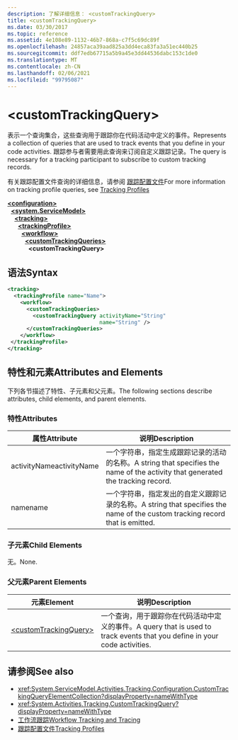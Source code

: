 ```yaml
---
description: 了解详细信息： <customTrackingQuery>
title: <customTrackingQuery>
ms.date: 03/30/2017
ms.topic: reference
ms.assetid: 4e108e89-1132-46b7-868a-c7f5c69dc89f
ms.openlocfilehash: 24857aca39aad825a3dd4eca83fa3a51ec440b25
ms.sourcegitcommit: ddf7edb67715a5b9a45e3dd44536dabc153c1de0
ms.translationtype: MT
ms.contentlocale: zh-CN
ms.lasthandoff: 02/06/2021
ms.locfileid: "99795087"
---
```

# \<customTrackingQuery>

<span data-ttu-id="4276a-102">表示一个查询集合，这些查询用于跟踪你在代码活动中定义的事件。</span><span class="sxs-lookup"><span data-stu-id="4276a-102">Represents a collection of queries that are used to track events that you define in your code activities.</span></span> <span data-ttu-id="4276a-103">跟踪参与者需要用此查询来订阅自定义跟踪记录。</span><span class="sxs-lookup"><span data-stu-id="4276a-103">The query is necessary for a tracking participant to subscribe to custom tracking records.</span></span>  
  
 <span data-ttu-id="4276a-104">有关跟踪配置文件查询的详细信息，请参阅 [跟踪配置文件](../../../windows-workflow-foundation/tracking-profiles.md)</span><span class="sxs-lookup"><span data-stu-id="4276a-104">For more information on tracking profile queries, see [Tracking Profiles](../../../windows-workflow-foundation/tracking-profiles.md)</span></span>  
  
[**\<configuration>**](../configuration-element.md)\
&nbsp;&nbsp;[**\<system.ServiceModel>**](system-servicemodel-of-workflow.md)\
&nbsp;&nbsp;&nbsp;&nbsp;[**\<tracking>**](tracking.md)\
&nbsp;&nbsp;&nbsp;&nbsp;&nbsp;&nbsp;[**\<trackingProfile>**](trackingprofile.md)\
&nbsp;&nbsp;&nbsp;&nbsp;&nbsp;&nbsp;&nbsp;&nbsp;[**\<workflow>**](workflow.md)\
&nbsp;&nbsp;&nbsp;&nbsp;&nbsp;&nbsp;&nbsp;&nbsp;&nbsp;&nbsp;[**\<customTrackingQueries>**](customtrackingqueries.md)\
&nbsp;&nbsp;&nbsp;&nbsp;&nbsp;&nbsp;&nbsp;&nbsp;&nbsp;&nbsp;&nbsp;&nbsp;**\<customTrackingQuery>**  
  
## <a name="syntax"></a><span data-ttu-id="4276a-105">语法</span><span class="sxs-lookup"><span data-stu-id="4276a-105">Syntax</span></span>  
  
```xml  
<tracking>
  <trackingProfile name="Name">
    <workflow>
      <customTrackingQueries>
        <customTrackingQuery activityName="String"
                             name="String" />
      </customTrackingQueries>
    </workflow>
 </trackingProfile>
</tracking>  
```  
  
## <a name="attributes-and-elements"></a><span data-ttu-id="4276a-106">特性和元素</span><span class="sxs-lookup"><span data-stu-id="4276a-106">Attributes and Elements</span></span>  

 <span data-ttu-id="4276a-107">下列各节描述了特性、子元素和父元素。</span><span class="sxs-lookup"><span data-stu-id="4276a-107">The following sections describe attributes, child elements, and parent elements.</span></span>  
  
### <a name="attributes"></a><span data-ttu-id="4276a-108">特性</span><span class="sxs-lookup"><span data-stu-id="4276a-108">Attributes</span></span>  
  
|<span data-ttu-id="4276a-109">属性</span><span class="sxs-lookup"><span data-stu-id="4276a-109">Attribute</span></span>|<span data-ttu-id="4276a-110">说明</span><span class="sxs-lookup"><span data-stu-id="4276a-110">Description</span></span>|  
|---------------|-----------------|  
|<span data-ttu-id="4276a-111">activityName</span><span class="sxs-lookup"><span data-stu-id="4276a-111">activityName</span></span>|<span data-ttu-id="4276a-112">一个字符串，指定生成跟踪记录的活动的名称。</span><span class="sxs-lookup"><span data-stu-id="4276a-112">A string that specifies the name of the activity that generated the tracking record.</span></span>|  
|<span data-ttu-id="4276a-113">name</span><span class="sxs-lookup"><span data-stu-id="4276a-113">name</span></span>|<span data-ttu-id="4276a-114">一个字符串，指定发出的自定义跟踪记录的名称。</span><span class="sxs-lookup"><span data-stu-id="4276a-114">A string that specifies the name of the custom tracking record that is emitted.</span></span>|  
  
### <a name="child-elements"></a><span data-ttu-id="4276a-115">子元素</span><span class="sxs-lookup"><span data-stu-id="4276a-115">Child Elements</span></span>  

 <span data-ttu-id="4276a-116">无。</span><span class="sxs-lookup"><span data-stu-id="4276a-116">None.</span></span>  
  
### <a name="parent-elements"></a><span data-ttu-id="4276a-117">父元素</span><span class="sxs-lookup"><span data-stu-id="4276a-117">Parent Elements</span></span>  
  
|<span data-ttu-id="4276a-118">元素</span><span class="sxs-lookup"><span data-stu-id="4276a-118">Element</span></span>|<span data-ttu-id="4276a-119">说明</span><span class="sxs-lookup"><span data-stu-id="4276a-119">Description</span></span>|  
|-------------|-----------------|  
|[\<customTrackingQuery>](customtrackingquery.md)|<span data-ttu-id="4276a-120">一个查询，用于跟踪你在代码活动中定义的事件。</span><span class="sxs-lookup"><span data-stu-id="4276a-120">A query that is used to track events that you define in your code activities.</span></span>|  
  
## <a name="see-also"></a><span data-ttu-id="4276a-121">请参阅</span><span class="sxs-lookup"><span data-stu-id="4276a-121">See also</span></span>

- <xref:System.ServiceModel.Activities.Tracking.Configuration.CustomTrackingQueryElementCollection?displayProperty=nameWithType>
- <xref:System.Activities.Tracking.CustomTrackingQuery?displayProperty=nameWithType>
- [<span data-ttu-id="4276a-122">工作流跟踪</span><span class="sxs-lookup"><span data-stu-id="4276a-122">Workflow Tracking and Tracing</span></span>](../../../windows-workflow-foundation/workflow-tracking-and-tracing.md)
- [<span data-ttu-id="4276a-123">跟踪配置文件</span><span class="sxs-lookup"><span data-stu-id="4276a-123">Tracking Profiles</span></span>](../../../windows-workflow-foundation/tracking-profiles.md)
